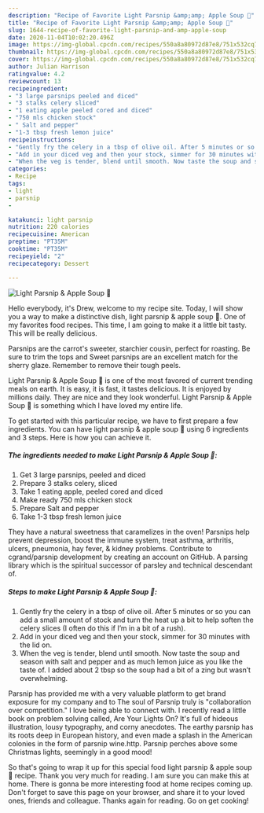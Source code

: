 ```yaml
---
description: "Recipe of Favorite Light Parsnip &amp;amp; Apple Soup 🥣"
title: "Recipe of Favorite Light Parsnip &amp;amp; Apple Soup 🥣"
slug: 1644-recipe-of-favorite-light-parsnip-and-amp-apple-soup
date: 2020-11-04T10:02:20.496Z
image: https://img-global.cpcdn.com/recipes/550a8a80972d87e8/751x532cq70/light-parsnip-apple-soup-🥣-recipe-main-photo.jpg
thumbnail: https://img-global.cpcdn.com/recipes/550a8a80972d87e8/751x532cq70/light-parsnip-apple-soup-🥣-recipe-main-photo.jpg
cover: https://img-global.cpcdn.com/recipes/550a8a80972d87e8/751x532cq70/light-parsnip-apple-soup-🥣-recipe-main-photo.jpg
author: Julian Harrison
ratingvalue: 4.2
reviewcount: 13
recipeingredient:
- "3 large parsnips peeled and diced"
- "3 stalks celery sliced"
- "1 eating apple peeled cored and diced"
- "750 mls chicken stock"
- " Salt and pepper"
- "1-3 tbsp fresh lemon juice"
recipeinstructions:
- "Gently fry the celery in a tbsp of olive oil. After 5 minutes or so you can add a small amount of stock and turn the heat up a bit to help soften the celery slices (I often do this if I’m in a bit of a rush)."
- "Add in your diced veg and then your stock, simmer for 30 minutes with the lid on."
- "When the veg is tender, blend until smooth. Now taste the soup and season with salt and pepper and as much lemon juice as you like the taste of. I added about 2 tbsp so the soup had a bit of a zing but wasn’t overwhelming."
categories:
- Recipe
tags:
- light
- parsnip
- 

katakunci: light parsnip  
nutrition: 220 calories
recipecuisine: American
preptime: "PT35M"
cooktime: "PT35M"
recipeyield: "2"
recipecategory: Dessert

---
```



![Light Parsnip &amp; Apple Soup 🥣](https://img-global.cpcdn.com/recipes/550a8a80972d87e8/751x532cq70/light-parsnip-apple-soup-🥣-recipe-main-photo.jpg)

Hello everybody, it's Drew, welcome to my recipe site. Today, I will show you a way to make a distinctive dish, light parsnip &amp; apple soup 🥣. One of my favorites food recipes. This time, I am going to make it a little bit tasty. This will be really delicious.

Parsnips are the carrot&#39;s sweeter, starchier cousin, perfect for roasting. Be sure to trim the tops and Sweet parsnips are an excellent match for the sherry glaze. Remember to remove their tough peels.

Light Parsnip &amp; Apple Soup 🥣 is one of the most favored of current trending meals on earth. It is easy, it is fast, it tastes delicious. It is enjoyed by millions daily. They are nice and they look wonderful. Light Parsnip &amp; Apple Soup 🥣 is something which I have loved my entire life.


To get started with this particular recipe, we have to first prepare a few ingredients. You can have light parsnip &amp; apple soup 🥣 using 6 ingredients and 3 steps. Here is how you can achieve it.

<!--inarticleads1-->

##### The ingredients needed to make Light Parsnip &amp; Apple Soup 🥣:

1. Get 3 large parsnips, peeled and diced
1. Prepare 3 stalks celery, sliced
1. Take 1 eating apple, peeled cored and diced
1. Make ready 750 mls chicken stock
1. Prepare  Salt and pepper
1. Take 1-3 tbsp fresh lemon juice


They have a natural sweetness that caramelizes in the oven! Parsnips help prevent depression, boost the immune system, treat asthma, arthritis, ulcers, pneumonia, hay fever, &amp; kidney problems. Contribute to cgrand/parsnip development by creating an account on GitHub. A parsing library which is the spiritual successor of parsley and technical descendant of. 

<!--inarticleads2-->

##### Steps to make Light Parsnip &amp; Apple Soup 🥣:

1. Gently fry the celery in a tbsp of olive oil. After 5 minutes or so you can add a small amount of stock and turn the heat up a bit to help soften the celery slices (I often do this if I’m in a bit of a rush).
1. Add in your diced veg and then your stock, simmer for 30 minutes with the lid on.
1. When the veg is tender, blend until smooth. Now taste the soup and season with salt and pepper and as much lemon juice as you like the taste of. I added about 2 tbsp so the soup had a bit of a zing but wasn’t overwhelming.


Parsnip has provided me with a very valuable platform to get brand exposure for my company and to The soul of Parsnip truly is &#34;collaboration over competition.&#34; I love being able to connect with. I recently read a little book on problem solving called, Are Your Lights On? It&#39;s full of hideous illustration, lousy typography, and corny anecdotes. The earthy parsnip has its roots deep in European history, and even made a splash in the American colonies in the form of parsnip wine.http. Parsnip perches above some Christmas lights, seemingly in a good mood! 

So that's going to wrap it up for this special food light parsnip &amp; apple soup 🥣 recipe. Thank you very much for reading. I am sure you can make this at home. There is gonna be more interesting food at home recipes coming up. Don't forget to save this page on your browser, and share it to your loved ones, friends and colleague. Thanks again for reading. Go on get cooking!
